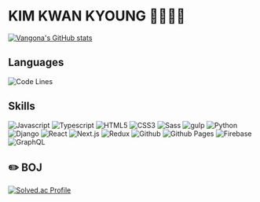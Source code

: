 # KIM KWAN KYOUNG 🧑‍🔬🧑‍💻

[![Vangona's GitHub stats](https://github-readme-stats.vercel.app/api?username=vangona&theme=radical)](https://github.com/vangona/github-readme-stats)

## Languages
![Code Lines](https://github-readme-stats.vercel.app/api/top-langs/?username={vangona}&langs_count=3)

## Skills
![Javascript](https://img.shields.io/badge/Javascript-F7DF1E.svg?style=for-the-badge&logo=Javascript&logoColor=white)
![Typescript](https://img.shields.io/badge/Typescript-3178C6.svg?style=for-the-badge&logo=Typescript&logoColor=white)
![HTML5](https://img.shields.io/badge/HTML5-E34F26.svg?style=for-the-badge&logo=HTML5&logoColor=white)
![CSS3](https://img.shields.io/badge/CSS3-1572B6.svg?style=for-the-badge&logo=CSS3&logoColor=white)
![Sass](https://img.shields.io/badge/Sass-CC6699.svg?style=for-the-badge&logo=Sass&logoColor=white)
![gulp](https://img.shields.io/badge/gulp-CF4647.svg?style=for-the-badge&logo=gulp&logoColor=white)
![Python](https://img.shields.io/badge/Python-3776AB.svg?style=for-the-badge&logo=Python&logoColor=white)
![Django](https://img.shields.io/badge/Django-092E20.svg?style=for-the-badge&logo=Django&logoColor=white)
![React](https://img.shields.io/badge/React-61DAFB.svg?style=for-the-badge&logo=React&logoColor=white)
![Next.js](https://img.shields.io/badge/Nextjs-000000.svg?style=for-the-badge&logo=Nextjs&logoColor=white)
![Redux](https://img.shields.io/badge/Redux-764ABC.svg?style=for-the-badge&logo=Redux&logoColor=white)
![Github](https://img.shields.io/badge/Github-181717.svg?style=for-the-badge&logo=Github&logoColor=white)
![Github Pages](https://img.shields.io/badge/Github%20Pages-222222.svg?style=for-the-badge&logo=Github%20Pages&logoColor=white)
![Firebase](https://img.shields.io/badge/Firebase-FFCA28.svg?style=for-the-badge&logo=Firebase&logoColor=white)
![GraphQL](https://img.shields.io/badge/GraphQL-E10098.svg?style=for-the-badge&logo=GraphQL&logoColor=white)

## ✏️ BOJ
[![Solved.ac Profile](http://mazassumnida.wtf/api/v2/generate_badge?boj=yummygona)](https://solved.ac/yummygona/)
